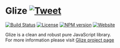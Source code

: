 # Glize [![Tweet](https://img.shields.io/twitter/url/http/shields.io.svg?style=social)](https://twitter.com/intent/tweet?text=Glize%20is%20a%20clean%20and%20robust%20pure%20JavaScript%20library.&url=https://glize.js.org&via=GitHub&hashtags=JavaScript,ECMAScript,ES6)
[![Build Status](https://github.com/Datamart/Glize/actions/workflows/node.js.yml/badge.svg)](https://github.com/Datamart/Glize/actions/workflows/node.js.yml) [![License](http://img.shields.io/:license-apache-blue.svg)](http://www.apache.org/licenses/LICENSE-2.0.html) [![NPM version](https://img.shields.io/npm/v/glize.svg?style=flat)](https://npmjs.org/package/glize) [![Website](https://img.shields.io/website-up-down-green-red/https/glize.js.org.svg?style=flat)](https://glize.js.org)

Glize is a clean and robust pure JavaScript library.   
For more information please visit [Glize project page](https://glize.js.org)
